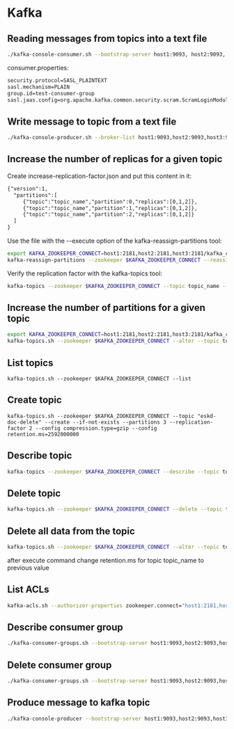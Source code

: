 # Kafka
## Reading messages from topics into a text file
```sh
./kafka-console-consumer.sh --bootstrap-server host1:9093, host2:9093, host3:9093 --consumer.config /kafka/consumer.properties --from-beginning --topic topic_name >> /path/to/file/messages.txt
```
consumer.properties:
```txt
security.protocol=SASL_PLAINTEXT
sasl.mechanism=PLAIN
group.id=test-consumer-group
sasl.jaas.config=org.apache.kafka.common.security.scram.ScramLoginModule required username=johndou password=qwerty;
```

## Write message to topic from a text file
```sh
./kafka-console-producer.sh --broker-list host1:9093,host2:9093,host3:9093 --topic eskd-scanning-events --producer.config=/kafka/producer.properties < /kafka/eskd-scanning-events.20211216.txt
```

## Increase the number of replicas for a given topic
Create increase-replication-factor.json and put this content in it:
```txt
{"version":1,
  "partitions":[
     {"topic":"topic_name","partition":0,"replicas":[0,1,2]},
     {"topic":"topic_name","partition":1,"replicas":[0,1,2]},
     {"topic":"topic_name","partition":2,"replicas":[0,1,2]}
  ]
}
```
Use the file with the --execute option of the kafka-reassign-partitions tool:
```sh
export KAFKA_ZOOKEEPER_CONNECT=host1:2181,host2:2181,host3:2181/kafka_cluster_name
kafka-reassign-partitions --zookeeper $KAFKA_ZOOKEEPER_CONNECT --reassignment-json-file increase-replication-factor.json --execute
```
Verify the replication factor with the kafka-topics tool:
```sh
kafka-topics --zookeeper $KAFKA_ZOOKEEPER_CONNECT --topic topic_name --describe
```

## Increase the number of partitions for a given topic
```sh
export KAFKA_ZOOKEEPER_CONNECT=host1:2181,host2:2181,host3:2181/kafka_cluster_name
kafka-topics.sh --zookeeper $KAFKA_ZOOKEEPER_CONNECT --alter --topic topic_name --partitions 6 
```

## List topics
```
kafka-topics.sh --zookeeper $KAFKA_ZOOKEEPER_CONNECT --list
```

## Create topic
```
kafka-topics.sh --zookeeper $KAFKA_ZOOKEEPER_CONNECT --topic "eskd-doc-delete" --create --if-not-exists --partitions 3 --replication-factor 2 --config compression.type=gzip --config retention.ms=2592000000
```

## Describe topic
```sh
kafka-topics --zookeeper $KAFKA_ZOOKEEPER_CONNECT --describe --topic topic_name
```

## Delete topic
```sh
kafka-topics.sh --zookeeper $KAFKA_ZOOKEEPER_CONNECT --delete --topic topic_name
```

## Delete all data from the topic
```sh
kafka-topics.sh --zookeeper $KAFKA_ZOOKEEPER_CONNECT --alter --topic topic_name --config retention.ms=1000
```
after execute command change retention.ms for topic topic_name to previous value

## List ACLs
```sh
kafka-acls.sh --authorizer-properties zookeeper.connect="host1:2181,host2:2181,host3:2181/kafka_cluster_name" --list
```

## Describe consumer group
```sh
./kafka-consumer-groups.sh --bootstrap-server host1:9093,host2:9093,host3:9093 --command-config /kafka/myconsumer.properties --describe --group test-consumer-group
```

## Delete consumer group
```sh
./kafka-consumer-groups.sh --bootstrap-server host1:9093,host2:9093,host3:9093 --command-config /kafka/myconsumer.properties --delete --group test-consumer-group
```

## Produce message to kafka topic
```sh
./kafka-console-producer --bootstrap-server host1:9093,host2:9093,host3:9093 --topic my-topic
```